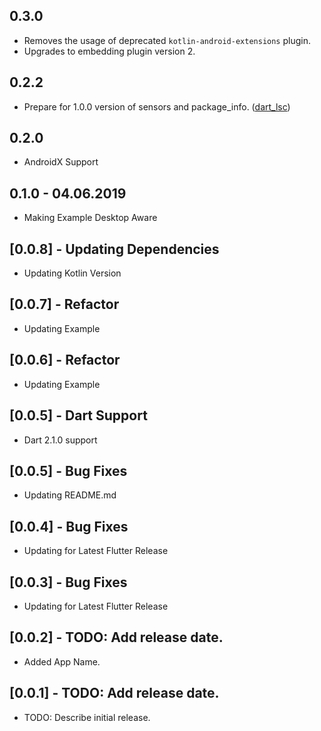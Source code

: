 ## 0.3.0

* Removes the usage of deprecated `kotlin-android-extensions` plugin.
* Upgrades to embedding plugin version 2.

## 0.2.2

* Prepare for 1.0.0 version of sensors and package_info. ([dart_lsc](http://github.com/amirh/dart_lsc))

## 0.2.0

* AndroidX Support

## 0.1.0 - 04.06.2019

* Making Example Desktop Aware

## [0.0.8] - Updating Dependencies

* Updating Kotlin Version

## [0.0.7] - Refactor

* Updating Example

## [0.0.6] - Refactor

* Updating Example

## [0.0.5] - Dart Support

* Dart 2.1.0 support

## [0.0.5] - Bug Fixes

* Updating README.md

## [0.0.4] - Bug Fixes

* Updating for Latest Flutter Release

## [0.0.3] - Bug Fixes

* Updating for Latest Flutter Release

## [0.0.2] - TODO: Add release date.

* Added App Name.

## [0.0.1] - TODO: Add release date.

* TODO: Describe initial release.
